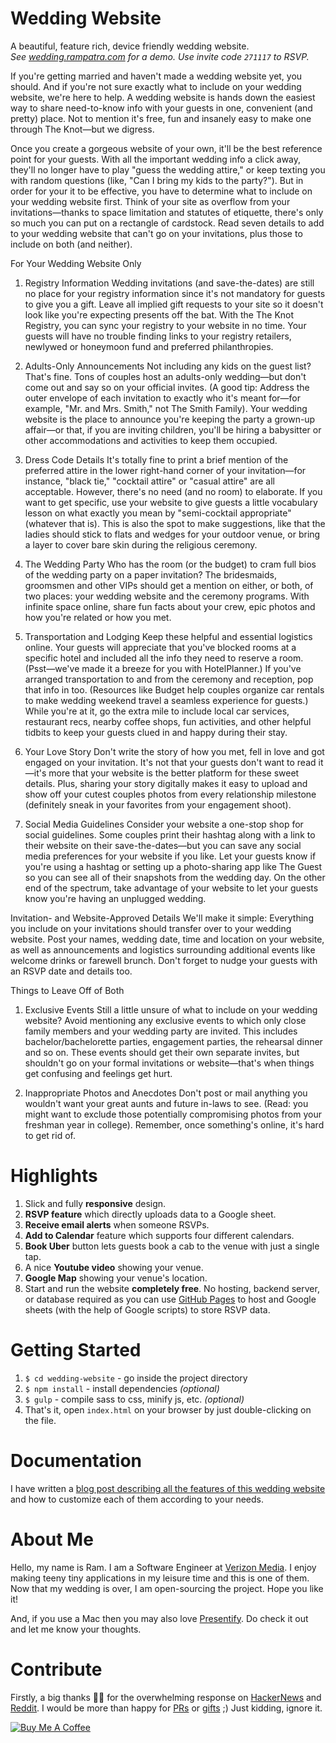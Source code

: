 # Wedding Website
A beautiful, feature rich, device friendly wedding website.  
_See [wedding.rampatra.com](http://wedding.rampatra.com/) for a demo. Use invite code `271117` to RSVP._

If you're getting married and haven't made a wedding website yet, you should. And if you're not sure exactly what to include on your wedding website, we're here to help. A wedding website is hands down the easiest way to share need-to-know info with your guests in one, convenient (and pretty) place. Not to mention it's free, fun and insanely easy to make one through The Knot—but we digress.

Once you create a gorgeous website of your own, it'll be the best reference point for your guests. With all the important wedding info a click away, they'll no longer have to play "guess the wedding attire," or keep texting you with random questions (like, "Can I bring my kids to the party?"). But in order for your it to be effective, you have to determine what to include on your wedding website first. Think of your site as overflow from your invitations—thanks to space limitation and statutes of etiquette, there's only so much you can put on a rectangle of cardstock. Read seven details to add to your wedding website that can't go on your invitations, plus those to include on both (and neither).

For Your Wedding Website Only
1. Registry Information
Wedding invitations (and save-the-dates) are still no place for your registry information since it's not mandatory for guests to give you a gift. Leave all implied gift requests to your site so it doesn't look like you're expecting presents off the bat. With the The Knot Registry, you can sync your registry to your website in no time. Your guests will have no trouble finding links to your registry retailers, newlywed or honeymoon fund and preferred philanthropies.

2. Adults-Only Announcements
Not including any kids on the guest list? That's fine. Tons of couples host an adults-only wedding—but don't come out and say so on your official invites. (A good tip: Address the outer envelope of each invitation to exactly who it's meant for—for example, "Mr. and Mrs. Smith," not The Smith Family). Your wedding website is the place to announce you're keeping the party a grown-up affair—or that, if you are inviting children, you'll be hiring a babysitter or other accommodations and activities to keep them occupied.

3. Dress Code Details
It's totally fine to print a brief mention of the preferred attire in the lower right-hand corner of your invitation—for instance, "black tie," "cocktail attire" or "casual attire" are all acceptable. However, there's no need (and no room) to elaborate. If you want to get specific, use your website to give guests a little vocabulary lesson on what exactly you mean by "semi-cocktail appropriate" (whatever that is). This is also the spot to make suggestions, like that the ladies should stick to flats and wedges for your outdoor venue, or bring a layer to cover bare skin during the religious ceremony.

4. The Wedding Party
Who has the room (or the budget) to cram full bios of the wedding party on a paper invitation? The bridesmaids, groomsmen and other VIPs should get a mention on either, or both, of two places: your wedding website and the ceremony programs. With infinite space online, share fun facts about your crew, epic photos and how you're related or how you met.

5. Transportation and Lodging
Keep these helpful and essential logistics online. Your guests will appreciate that you've blocked rooms at a specific hotel and included all the info they need to reserve a room. (Psst—we've made it a breeze for you with HotelPlanner.) If you've arranged transportation to and from the ceremony and reception, pop that info in too. (Resources like Budget help couples organize car rentals to make wedding weekend travel a seamless experience for guests.) While you're at it, go the extra mile to include local car services, restaurant recs, nearby coffee shops, fun activities, and other helpful tidbits to keep your guests clued in and happy during their stay.

6. Your Love Story
Don't write the story of how you met, fell in love and got engaged on your invitation. It's not that your guests don't want to read it—it's more that your website is the better platform for these sweet details. Plus, sharing your story digitally makes it easy to upload and show off your cutest couples photos from every relationship milestone (definitely sneak in your favorites from your engagement shoot).

7. Social Media Guidelines
Consider your website a one-stop shop for social guidelines. Some couples print their hashtag along with a link to their website on their save-the-dates—but you can save any social media preferences for your website if you like. Let your guests know if you're using a hashtag or setting up a photo-sharing app like The Guest so you can see all of their snapshots from the wedding day. On the other end of the spectrum, take advantage of your website to let your guests know you're having an unplugged wedding.

Invitation- and Website-Approved Details
We'll make it simple: Everything you include on your invitations should transfer over to your wedding website. Post your names, wedding date, time and location on your website, as well as announcements and logistics surrounding additional events like welcome drinks or farewell brunch. Don't forget to nudge your guests with an RSVP date and details too.

Things to Leave Off of Both
1. Exclusive Events
Still a little unsure of what to include on your wedding website? Avoid mentioning any exclusive events to which only close family members and your wedding party are invited. This includes bachelor/bachelorette parties, engagement parties, the rehearsal dinner and so on. These events should get their own separate invites, but shouldn't go on your formal invitations or website—that's when things get confusing and feelings get hurt.

2. Inappropriate Photos and Anecdotes
Don't post or mail anything you wouldn't want your great aunts and future in-laws to see. (Read: you might want to exclude those potentially compromising photos from your freshman year in college). Remember, once something's online, it's hard to get rid of.

# Highlights
1. Slick and fully __responsive__ design.
2. __RSVP feature__ which directly uploads data to a Google sheet.
3. __Receive email alerts__ when someone RSVPs.
4. __Add to Calendar__ feature which supports four different calendars.
5. __Book Uber__ button lets guests book a cab to the venue with just a single tap.
6. A nice __Youtube video__ showing your venue.
7. __Google Map__ showing your venue's location.
8. Start and run the website __completely free__. No hosting, backend server, or database required as you can use
   [GitHub Pages](https://pages.github.com/) to host and Google sheets (with the help of Google scripts) to store RSVP
   data.

# Getting Started
1. `$ cd wedding-website` - go inside the project directory
2. `$ npm install` - install dependencies _(optional)_
3. `$ gulp` - compile sass to css, minify js, etc. _(optional)_
4. That's it, open `index.html` on your browser by just double-clicking on the file.

# Documentation
I have written a 
[blog post describing all the features of this wedding website](https://blog.rampatra.com/wedding-website) and how to
customize each of them according to your needs.

# About Me
Hello, my name is Ram. I am a Software Engineer at [Verizon Media](https://www.verizonmedia.com/). I enjoy making teeny tiny applications in
my leisure time and this is one of them. Now that my wedding is over, I am open-sourcing the project. Hope you like it!

And, if you use a Mac then you may also love [Presentify](https://presentify.compzets.com/). Do check it out and let me know your thoughts.

# Contribute
Firstly, a big thanks 🙏🏻 for the overwhelming response on [HackerNews](https://news.ycombinator.com/item?id=18556787) and [Reddit](https://www.reddit.com/r/opensource/comments/a1bx4h/i_am_open_sourcing_my_wedding_website_on_my_first/). I would be more than happy for [PRs](https://help.github.com/articles/about-pull-requests/) or [gifts](https://www.paypal.me/ramswaroop) ;) Just kidding, ignore it.

<a href="https://www.buymeacoffee.com/rampatra" target="_blank"><img src="https://www.buymeacoffee.com/assets/img/custom_images/orange_img.png" alt="Buy Me A Coffee" style="height: auto !important;width: auto !important;" ></a>
